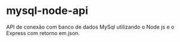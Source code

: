 # mysql-node-api

API de conexão com banco de dados MySql utilizando o Node js e o Express com retorno em json.

